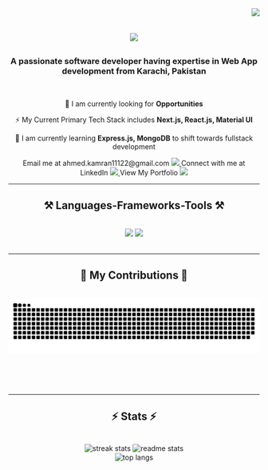 <img align="right" src="https://visitor-badge.laobi.icu/badge?page_id=AhmedKamran1.AhmedKamran1" />

<h1 align="center">
    <img src="https://readme-typing-svg.herokuapp.com/?font=Righteous&size=35&center=true&vCenter=true&width=500&height=70&duration=4000&lines=Hi+There!+👋;+I+am+Ahmed+Kamran!;Frontend+Web+App+Developer+⚡" />
</h1>

<h3 align="center">A passionate software developer having expertise in Web App development from Karachi, Pakistan</h3>

<br/>

<div align="center">
 
 🔭 I am currently looking for **Opportunities**

 ⚡ My Current Primary Tech Stack includes **Next.js, React.js, Material UI**
 
 🌱 I am currently learning **Express.js, MongoDB** to shift towards fullstack development

 </div>
 
<div align="center"> 
<label for="email">Email me at ahmed.kamran11122@gmail.com</label>
  <a id="email" href="mailto:ahmed.kamran11122@gmail.com">
    <img src="https://img.shields.io/badge/Gmail-333333?style=for-the-badge&logo=gmail&logoColor=red" />
  </a>
    <label for="linkedin">Connect with me at LinkedIn</label>
  <a id="linkedin" href="https://www.linkedin.com/in/ahmed-kamran-1742b4239/" target="_blank">
    <img src="https://img.shields.io/badge/LinkedIn-0077B5?style=for-the-badge&logo=linkedin&logoColor=white" target="_blank" />
  </a>
    <label for="portfolio">View My Portfolio</label>
  <a id="portfolio" href="https://ahmed-blog-app.vercel.app/" target="_blank">
     <img src="https://img.shields.io/badge/Portfolio-FF5722?style=for-the-badge&logo=todoist&logoColor=white" target="_blank" /> <!-- sqlite, safari, google-chrome are other good icon options -->
  </a>
</div>

 <hr/>
 
<h2 align="center">⚒️ Languages-Frameworks-Tools ⚒️</h2>
<br/>
<div align="center">
    <img src="https://skillicons.dev/icons?i=react,mui,html,css,vscode,github,git" />
    <img src="https://skillicons.dev/icons?i=nodejs,javascript,express,mongodb,c,java,nextjs,mysql" /><br>
</div>

<br/>
<hr/>

<div align="center">
  <h2>🐍 My Contributions 🐍</h2>
  <br>
  <img alt="snake eating my contributions" src="https://raw.githubusercontent.com/AhmedKamran1/AhmedKamran1/output/github-contribution-grid-snake.svg" />
  
  <br/><br/><br/>
</div>

<hr/>

<h2 align="center">⚡ Stats ⚡</h2>
<br>
<div align=center>
  <img width=390 src="https://streak-stats.demolab.com/?user=AhmedKamran1&count_private=true&theme=react&border_radius=10" alt="streak stats"/>
  <img width=390 src="https://github-readme-stats.vercel.app/api?username=AhmedKamran1&count_private=true&show_icons=true&theme=react&rank_icon=github&border_radius=10" alt="readme stats" />
  <br/>
  <img width=325 align="center" src="https://github-readme-stats.vercel.app/api/top-langs/?username=AhmedKamran1&hide=HTML&langs_count=8&layout=compact&theme=react&border_radius=10&size_weight=0.5&count_weight=0.5&exclude_repo=github-readme-stats" alt="top langs" />
</div>
